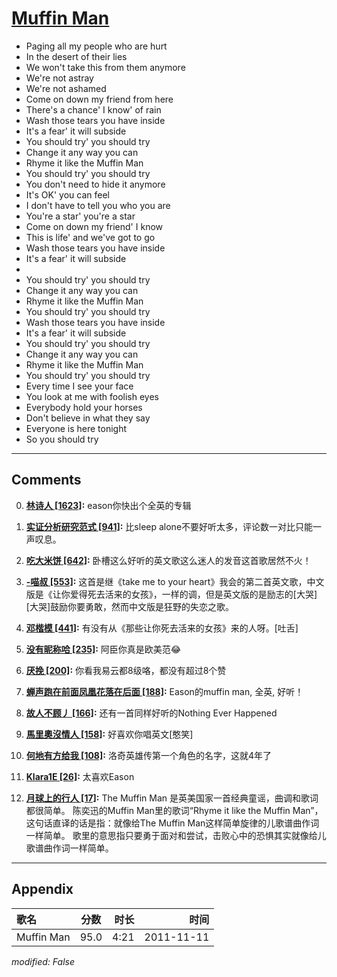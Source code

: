 # [Muffin Man](https://music.163.com/song?id=64146)

* Paging all my people who are hurt
* In the desert of their lies
* We won't take this from them anymore
* We're not astray
* We're not ashamed
* Come on down my friend from here
* There's a chance' I know' of rain
* Wash those tears you have inside
* It's a fear' it will subside
* You should try' you should try
* Change it any way you can
* Rhyme it like the Muffin Man
* You should try' you should try
* You don't need to hide it anymore
* It's OK' you can feel
* I don't have to tell you who you are
* You're a star' you're a star
* Come on down my friend' I know
* This is life' and we've got to go
* Wash those tears you have inside
* It's a fear' it will subside
* 
* You should try' you should try
* Change it any way you can
* Rhyme it like the Muffin Man
* You should try' you should try
* Wash those tears you have inside
* It's a fear' it will subside
* You should try' you should try
* Change it any way you can
* Rhyme it like the Muffin Man
* You should try' you should try
* Every time I see your face
* You look at me with foolish eyes
* Everybody hold your horses
* Don't believe in what they say
* Everyone is here tonight
* So you should try


---

## Comments
0. **[林诗人 \[1623\]](https://music.163.com/#/user/home?id=8915323):** eason你快出个全英的专辑

1. **[实证分析研究范式 \[941\]](https://music.163.com/#/user/home?id=93526503):** 比sleep alone不要好听太多，评论数一对比只能一声叹息。

2. **[吃大米饼 \[642\]](https://music.163.com/#/user/home?id=51878942):** 卧槽这么好听的英文歌这么迷人的发音这首歌居然不火！

3. **[-喵叔 \[553\]](https://music.163.com/#/user/home?id=77622058):** 这首是继《take me to your heart》我会的第二首英文歌，中文版是《让你爱得死去活来的女孩》，一样的调，但是英文版的是励志的[大哭][大哭]鼓励你要勇敢，然而中文版是狂野的失恋之歌。

4. **[邓楷模 \[441\]](https://music.163.com/#/user/home?id=44827095):** 有没有从《那些让你死去活来的女孩》来的人呀。[吐舌]

5. **[没有昵称哈 \[235\]](https://music.163.com/#/user/home?id=56550138):** 阿臣你真是欧美范😂

6. **[厌挽 \[200\]](https://music.163.com/#/user/home?id=66862719):** 你看我易云都8级咯，都没有超过8个赞

7. **[蝉声跑在前面凤凰花落在后面 \[188\]](https://music.163.com/#/user/home?id=36563270):** Eason的muffin man, 全英, 好听！

8. **[故人不顾丿 \[166\]](https://music.163.com/#/user/home?id=355497066):** 还有一首同样好听的Nothing Ever Happened

9. **[馬里奧沒情人 \[158\]](https://music.163.com/#/user/home?id=49914160):** 好喜欢你唱英文[憨笑]

10. **[何地有方给我 \[108\]](https://music.163.com/#/user/home?id=71905080):** 洛奇英雄传第一个角色的名字，这就4年了

11. **[Klara1E \[26\]](https://music.163.com/#/user/home?id=501785970):** 太喜欢Eason

12. **[月球上的行人 \[17\]](https://music.163.com/#/user/home?id=450651093):** The Muffin Man 是英美国家一首经典童谣，曲调和歌词都很简单。 陈奕迅的Muffin Man里的歌词“Rhyme it like the Muffin Man”，这句话直译的话是指：就像给The Muffin Man这样简单旋律的儿歌谱曲作词一样简单。 歌里的意思指只要勇于面对和尝试，击败心中的恐惧其实就像给儿歌谱曲作词一样简单。



---

## Appendix

|歌名|分数|时长|时间|
|:---|:---:|---:|---:|
|Muffin Man|95.0|4:21|2011-11-11

*modified: False*